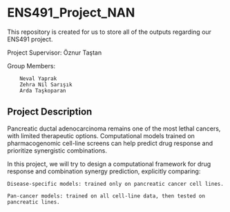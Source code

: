 # ENS491_Project_NAN
This repository is created for us to store all of the outputs regarding our ENS491 project.

Project Supervisor: Öznur Taştan

Group Members:
       
        Neval Yaprak
        Zehra Nil Sarışık
        Arda Taşkoparan

## Project Description
Pancreatic ductal adenocarcinoma remains one of the most lethal cancers, with limited therapeutic options. Computational models trained on pharmacogenomic cell-line screens can help predict drug response and prioritize synergistic combinations.

In this project, we will try to design a computational framework for drug response and combination synergy prediction, explicitly comparing:

    Disease-specific models: trained only on pancreatic cancer cell lines.
    
    Pan-cancer models: trained on all cell-line data, then tested on pancreatic lines.
